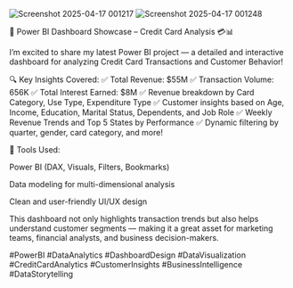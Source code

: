 ![Screenshot 2025-04-17 001217](https://github.com/user-attachments/assets/bc8dfe40-ab9b-4c34-aead-ab5855f7a131)
![Screenshot 2025-04-17 001248](https://github.com/user-attachments/assets/959fe925-fdd0-460c-ade6-e78cb764c009)

🚀 Power BI Dashboard Showcase – Credit Card Analysis 💳📊

I’m excited to share my latest Power BI project — a detailed and interactive dashboard for analyzing Credit Card Transactions and Customer Behavior!

🔍 Key Insights Covered: ✅ Total Revenue: $55M
✅ Transaction Volume: 656K
✅ Total Interest Earned: $8M
✅ Revenue breakdown by Card Category, Use Type, Expenditure Type
✅ Customer insights based on Age, Income, Education, Marital Status, Dependents, and Job Role
✅ Weekly Revenue Trends and Top 5 States by Performance
✅ Dynamic filtering by quarter, gender, card category, and more!

📌 Tools Used:

Power BI (DAX, Visuals, Filters, Bookmarks)

Data modeling for multi-dimensional analysis

Clean and user-friendly UI/UX design

This dashboard not only highlights transaction trends but also helps understand customer segments — making it a great asset for marketing teams, financial analysts, and business decision-makers.

#PowerBI #DataAnalytics #DashboardDesign #DataVisualization #CreditCardAnalytics #CustomerInsights #BusinessIntelligence #DataStorytelling
